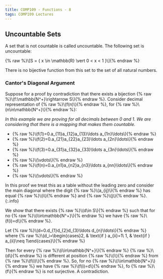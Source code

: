 ```yaml
---
title: COMP109 - Functions - 8
tags: COMP109 Lectures
---
```

## Uncountable Sets
A set that is not countable is called uncountable. The following set is uncountable:

{% raw %}\\\[S = \{ x \in \mathbb{R} \vert 0 < x < 1 \}\\\]{% endraw %}

There is no bijective function from this set to the set of all natural numbers.

### Cantor's Diagonal Argument
Suppose for a proof by contradiction that there exists a bijection {% raw %}\\\(f:\mathbb{N^+}\rightarrow S\\\){% endraw %}. Consider decimal representation of {% raw %}\\\(f(n)\\\){% endraw %}, for {% raw %}\\\(n\in\mathbb{N^+}\\\){% endraw %}:

*In this example we are proving for all decimals between 0 and 1. We are considering that there is a mapping that makes them countable.*

* {% raw %}\\\(f(1)=0.a_{11}a_{12}a_{13}\ldots a_{1n}\ldots\\\){% endraw %}
* {% raw %}\\\(f(2)=0.a_{21}a_{22}a_{23}\ldots a_{2n}\ldots\\\){% endraw %}
* {% raw %}\\\(f(3)=0.a_{31}a_{32}a_{33}\ldots a_{3n}\ldots\\\){% endraw %}
* {% raw %}\\\(\vdots\\\){% endraw %}
* {% raw %}\\\(f(n)=0.a_{n1}a_{n2}a_{n3}\ldots a_{nn}\ldots\\\){% endraw %}
* {% raw %}\\\(\vdots\\\){% endraw %}

In this proof we treat this as a table without the leading zero and consider the main diagonal where the digit  {% raw %}\\\(a_{ij}\\\){% endraw %} has equal {% raw %}\\\(i\\\){% endraw %} and {% raw %}\\\(j\\\){% endraw %}.
{:.info}

We show that there exists {% raw %}\\\(d\in S\\\){% endraw %} such that for no {% raw %}\\\(i\in\mathbb{N^+}\\\){% endraw %} we have {% raw %}\\\(f(i)=d\\\){% endraw %}.

Let {% raw %}\\\(d=0.d_{1}d_{2}d_{3}\ldots d_{n}\ldots\\\){% endraw %} where {% raw %}\\\(d_i=\begin{cases}2, & \text{if } a_{ii}=1\\ 1, & \text{if } a_{ii}\neq 1\end{cases}\\\){% endraw %}

Then for every {% raw %}\\\(i\in\mathbb{N^+}\\\){% endraw %} {% raw %}\\\(d\\\){% endraw %} is different at position {% raw %}\\\(i\\\){% endraw %} from {% raw %}\\\(f(i)\\\){% endraw %}. So, for no {% raw %}\\\(i\in\mathbb{N^+}\\\){% endraw %} we have {% raw %}\\\(f(i)=d\\\){% endraw %}, fo {% raw %}\\\(f\\\){% endraw %} is not surjective. A contradiction.
